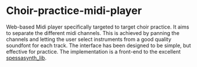 # Choir-practice-midi-player
Web-based Midi player specifically targeted to target choir practice. It aims to separate the different midi channels. This is achieved by panning the channels and letting the user select instruments from a good quality soundfont for each track. The interface has been designed to be simple, but effective for practice.
The implementation is a front-end to the excellent [spessasynth_lib](https://github.com/spessasus/SpessaSynth).
